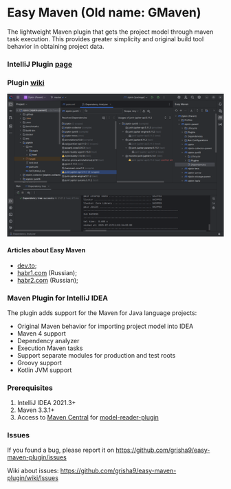 Easy Maven (Old name: GMaven)
==================

The lightweight Maven plugin that gets the project model through maven task execution.
This provides greater simplicity and original build tool behavior in obtaining project data.

### IntelliJ Plugin [page](https://plugins.jetbrains.com/plugin/22370-easy-maven)

### Plugin [wiki](https://github.com/grisha9/gmaven-plugin/wiki)

![Screenshot](.github/readme-logo1.png)

#### Articles about Easy Maven

- [dev.to](https://dev.to/grisha9/my-intellij-idea-plugin-for-maven-support-gmaven-cn9);
- [habr1.com](https://habr.com/ru/articles/753828/) (Russian);
- [habr2.com](https://habr.com/ru/articles/882778/) (Russian);

### Maven Plugin for IntelliJ IDEA

The plugin adds support for the Maven for Java language projects:

- Original Maven behavior for importing project model into IDEA
- Maven 4 support
- Dependency analyzer
- Execution Maven tasks
- Support separate modules for production and test roots
- Groovy support
- Kotlin JVM support

### Prerequisites

1. IntelliJ IDEA 2021.3+
2. Maven 3.3.1+
3. Access to [Maven Central](https://mvnrepository.com/artifact/io.github.grisha9/maven-model-reader-plugin)
   for [model-reader-plugin](https://github.com/grisha9/maven-model-reader)

### Issues

If you found a bug, please report it on https://github.com/grisha9/easy-maven-plugin/issues

Wiki about issues: https://github.com/grisha9/easy-maven-plugin/wiki/Issues



